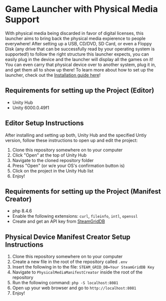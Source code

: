 # Game Launcher with Physical Media Support

With physical media being discarded in favor of digital licenses, this launcher aims to bring back the physical media expierence to people everywhere! After setting up a USB, CD/DVD, SD Card, or even a Floppy Disk (any drive that can be successfully read by your operating system is supported!) to follow the right structure this launcher expects, you can easily plug in the device and the launcher will display all the games on it! You can even carry that physical device over to another system, plug it in, and get them all to show up there! To learn more about how to set up the launcher, check out the [Installation guide here](https://github.com/WSU-4110/PhysicalMediaGameLauncher/blob/main/INSTALLATION.md)!

## Requirements for setting up the Project (Editor)
- Unity Hub
- Unity 6000.0.49f1

## Editor Setup Instructions
After installing and setting up both, Unity Hub and the specified Untiy version, follow these instructions to open up and edit the project:
1. Clone this repository somewhere on to your computer
2. Click "Open" at the top of Unity Hub
3. Navigate to the cloned repository folder
4. Press "Open" (or w/e your OS's confirmation button is)
5. Click on the project in the Unity Hub list
6. Enjoy!

## Requirements for setting up the Project (Manifest Creator)
- php 8.4.6
- Enable the following extensions: `curl`, `fileinfo`, `intl`, `openssl`
- Create and get an API key from [SteamGridDB](https://www.steamgriddb.com/)

## Physical Device Manifest Creator Setup Instructions
1. Clone this repository somewhere on to your computer
2. Create a new file in the root of the repository called `.env`
3. Insert the following in to the file: `STEAM_GRID_DB=Your SteamGridDB Key`
4. Navigate to `PhysicalMediaManifestCreator` inside the root of the repository
5. Run the following command: `php -S localhost:8081`
6. Open up your web browser and go to `http://localhost:8081`
7. Enjoy!
